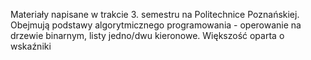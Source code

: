 Materiały napisane w trakcie 3. semestru na Politechnice Poznańskiej. Obejmują podstawy algorytmicznego programowania - operowanie na drzewie binarnym, listy jedno/dwu kieronowe. Większość oparta o wskaźniki
